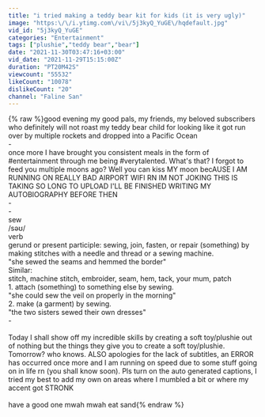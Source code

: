 ```yaml
---
title: "i tried making a teddy bear kit for kids (it is very ugly)"
image: "https:\/\/i.ytimg.com\/vi\/5j3kyQ_YuGE\/hqdefault.jpg"
vid_id: "5j3kyQ_YuGE"
categories: "Entertainment"
tags: ["plushie","teddy bear","bear"]
date: "2021-11-30T03:47:16+03:00"
vid_date: "2021-11-29T15:15:00Z"
duration: "PT20M42S"
viewcount: "55532"
likeCount: "10078"
dislikeCount: "20"
channel: "Faline San"
---
```

{% raw %}good evening my good pals, my friends, my beloved subscribers who definitely will not roast my teddy bear child for looking like it got run over by multiple rockets and dropped into a Pacific Ocean<br />-<br />once more I have brought you consistent meals in the form of #entertainment through me being #verytalented. What's that? I forgot to feed you multiple moons ago? Well you can kiss MY moon becAUSE I AM RUNNING ON REALLY BAD AIRPORT WIFI RN IM NOT JOKING THIS IS TAKING SO LONG TO UPLOAD I'LL BE FINISHED WRITING MY AUTOBIOGRAPHY BEFORE THEN<br />-<br />-<br />sew<br />/səʊ/<br />verb<br />gerund or present participle: sewing, join, fasten, or repair (something) by making stitches with a needle and thread or a sewing machine.<br />&quot;she sewed the seams and hemmed the border&quot;<br />Similar:<br />stitch, machine stitch, embroider, seam, hem, tack, your mum, patch<br />1. attach (something) to something else by sewing.<br />&quot;she could sew the veil on properly in the morning&quot;<br />2. make (a garment) by sewing.<br />&quot;the two sisters sewed their own dresses&quot;<br />-<br /><br />Today  I shall show off my incredible skills by creating a soft toy/plushie out of nothing but the things they give you to create a soft toy/plushie. Tomorrow? who knows. ALSO apologies for the lack of subtitles, an ERROR has occurred once more and I am running on speed due to some stuff going on in life rn (you shall know soon). Pls turn on the auto generated captions, I tried my best to add my own on areas where I mumbled a bit or where my accent got STRONK<br /><br />have a good one mwah mwah eat sand{% endraw %}
